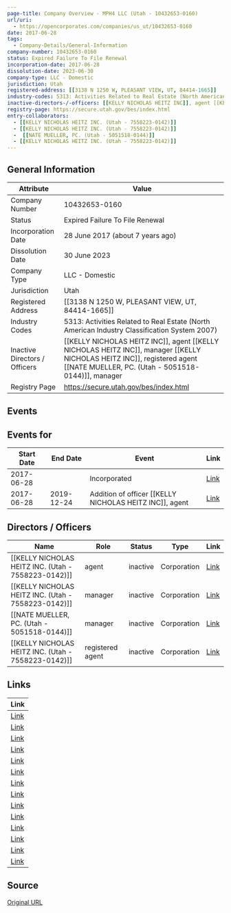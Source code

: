 ```yaml
---
page-title: Company Overview - MPH4 LLC (Utah - 10432653-0160)
url/uri:
  - https://opencorporates.com/companies/us_ut/10432653-0160
date: 2017-06-28
tags:
  - Company-Details/General-Information
company-number: 10432653-0160
status: Expired Failure To File Renewal
incorporation-date: 2017-06-28
dissolution-date: 2023-06-30
company-type: LLC - Domestic
jurisdiction: Utah
registered-address: [[3138 N 1250 W, PLEASANT VIEW, UT, 84414-1665]]
industry-codes: 5313: Activities Related to Real Estate (North American Industry Classification System 2007)
inactive-directors-/-officers: [[KELLY NICHOLAS HEITZ INC]], agent [[KELLY NICHOLAS HEITZ INC]], manager [[KELLY NICHOLAS HEITZ INC]], registered agent  [[NATE MUELLER, PC. (Utah - 5051518-0144)]], manager
registry-page: https://secure.utah.gov/bes/index.html
entry-collaborators:
  - [[KELLY NICHOLAS HEITZ INC. (Utah - 7558223-0142)]]
  - [[KELLY NICHOLAS HEITZ INC. (Utah - 7558223-0142)]]
  -  [[NATE MUELLER, PC. (Utah - 5051518-0144)]]
  - [[KELLY NICHOLAS HEITZ INC. (Utah - 7558223-0142)]]
---
```


## General Information
| Attribute | Value |
|-----------|-------|
| Company Number | 10432653-0160 |
| Status | Expired Failure To File Renewal |
| Incorporation Date | 28 June 2017 (about 7 years ago) |
| Dissolution Date | 30 June 2023 |
| Company Type | LLC - Domestic |
| Jurisdiction | Utah |
| Registered Address | [[3138 N 1250 W, PLEASANT VIEW, UT, 84414-1665]] |
| Industry Codes | 5313: Activities Related to Real Estate (North American Industry Classification System 2007) |
| Inactive Directors / Officers | [[KELLY NICHOLAS HEITZ INC]], agent [[KELLY NICHOLAS HEITZ INC]], manager [[KELLY NICHOLAS HEITZ INC]], registered agent  [[NATE MUELLER, PC. (Utah - 5051518-0144)]], manager |
| Registry Page | https://secure.utah.gov/bes/index.html |

## Events
## Events for
| Start Date | End Date   | Event                                                   | Link |
|------------|------------|---------------------------------------------------------|------|
| 2017-06-28 |            | Incorporated                                            | [Link](https://opencorporates.com/events/327294896) |
| 2017-06-28 | 2019-12-24 | Addition of officer [[KELLY NICHOLAS HEITZ INC]], agent     | [Link](https://opencorporates.com/events/1720714384) |

## Directors / Officers
| Name                 | Role            | Status     | Type        | Link |
|----------------------|-----------------|------------|-------------|------|
| [[KELLY NICHOLAS HEITZ INC. (Utah - 7558223-0142)]] | agent           | inactive   | Corporation | [Link](https://opencorporates.com/officers/270157363) |
| [[KELLY NICHOLAS HEITZ INC. (Utah - 7558223-0142)]] | manager         | inactive   | Corporation | [Link](https://opencorporates.com/officers/764943726) |
|  [[NATE MUELLER, PC. (Utah - 5051518-0144)]] | manager         | inactive   | Corporation | [Link](https://opencorporates.com/officers/764943729) |
| [[KELLY NICHOLAS HEITZ INC. (Utah - 7558223-0142)]] | registered agent | inactive   | Corporation | [Link](https://opencorporates.com/officers/764943732) |

## Links
| Link |
|------|
| [Link](/events/327294896) |
| [Link](/companies/us_al/000-506-694) |
| [Link](/companies/us_md/Z18494286) |
| [Link](/companies/us_nh/785973) |
| [Link](https://secure.utah.gov/bes/index.html) |
| [Link](/companies/us_va/T0733917) |
| [Link](/companies/us_nj/0600448100) |
| [Link](/officers/270157363) |
| [Link](/companies/us_oh/4135064) |
| [Link](/companies/us_il/LLC_06469361) |
| [Link](/officers/764943726) |
| [Link](/events/1720714384) |
| [Link](/officers/764943732) |
| [Link](/officers/764943729) |

## Source
[Original URL](https://opencorporates.com/companies/us_ut/10432653-0160)
